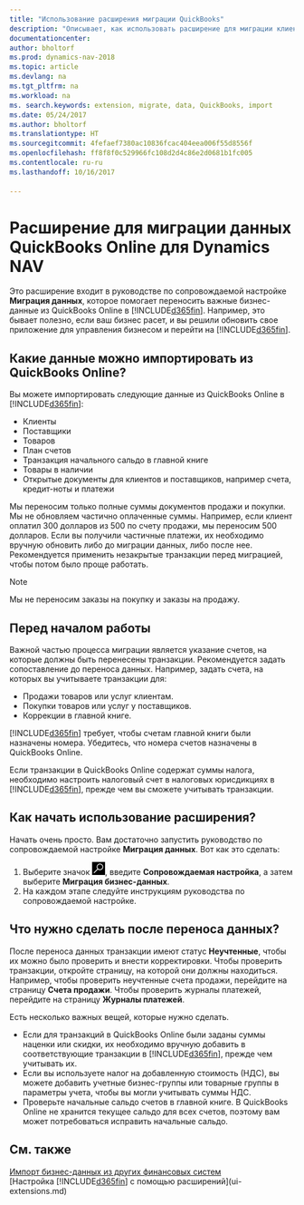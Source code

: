 ```yaml
---
title: "Использование расширения миграции QuickBooks"
description: "Описывает, как использовать расширение для миграции клиентов, поставщиков, товаров и счетов из QuickBooks Online в Dynamics NAV."
documentationcenter: 
author: bholtorf
ms.prod: dynamics-nav-2018
ms.topic: article
ms.devlang: na
ms.tgt_pltfrm: na
ms.workload: na
ms. search.keywords: extension, migrate, data, QuickBooks, import
ms.date: 05/24/2017
ms.author: bholtorf
ms.translationtype: HT
ms.sourcegitcommit: 4fefaef7380ac10836fcac404eea006f55d8556f
ms.openlocfilehash: ff8f8f0c529966fc108d2d4c86e2d0681b1fc005
ms.contentlocale: ru-ru
ms.lasthandoff: 10/16/2017

---
```


# <a name="the-quickbooks-online-data-migration-extension-for-dynamics-nav"></a>Расширение для миграции данных QuickBooks Online для Dynamics NAV
Это расширение входит в руководстве по сопровождаемой настройке **Миграция данных**, которое помогает переносить важные бизнес-данные из QuickBooks Online в [!INCLUDE[d365fin](includes/d365fin_md.md)]. Например, это бывает полезно, если ваш бизнес расет, и вы решили обновить свое приложение для управления бизнесом и перейти на [!INCLUDE[d365fin](includes/d365fin_md.md)].

## <a name="what-data-can-i-import-from-quickbooks-online"></a>Какие данные можно импортировать из QuickBooks Online?
Вы можете импортировать следующие данные из QuickBooks Online в [!INCLUDE[d365fin](includes/d365fin_md.md)]:  

* Клиенты
* Поставщики
* Товаров
* План счетов 
* Транзакция начального сальдо в главной книге
* Товары в наличии
* Открытые документы для клиентов и поставщиков, например счета, кредит-ноты и платежи

Мы переносим только полные суммы документов продажи и покупки. Мы не обновляем частично оплаченные суммы. Например, если клиент оплатил 300 долларов из 500 по счету продажи, мы переносим 500 долларов. Если вы получили частичные платежи, их необходимо вручную обновить либо до миграции данных, либо после нее. Рекомендуется применить незакрытые транзакции перед миграцией, чтобы потом было проще работать.

> [!NOTE]  
>   Мы не переносим заказы на покупку и заказы на продажу.

## <a name="before-you-start"></a>Перед началом работы
Важной частью процесса миграции является указание счетов, на которые должны быть перенесены транзакции. Рекомендуется задать сопоставление до переноса данных. Например, задать счета, на которых вы учитываете транзакции для:  
  
* Продажи товаров или услуг клиентам.
* Покупки товаров или услуг у поставщиков.  
* Коррекции в главной книге.  

[!INCLUDE[d365fin](includes/d365fin_md.md)] требует, чтобы счетам главной книги были назначены номера. Убедитесь, что номера счетов назначены в QuickBooks Online.

Если транзакции в QuickBooks Online содержат суммы налога, необходимо настроить налоговый счет в налоговых юрисдикциях в [!INCLUDE[d365fin](includes/d365fin_md.md)], прежде чем вы сможете учитывать транзакции.

## <a name="how-do-i-start-using-the-extension"></a>Как начать использование расширения?
Начать очень просто. Вам достаточно запустить руководство по сопровождаемой настройке **Миграция данных**. Вот как это сделать:

1. Выберите значок ![Поиск страницы или отчета](media/ui-search/search_small.png "Значок поиска страницы или отчета"), введите **Сопровождаемая настройка**, а затем выберите **Миграция бизнес-данных**.
2. На каждом этапе следуйте инструкциям руководства по сопровождаемой настройке.

## <a name="what-do-i-do-after-i-migrate-data"></a>Что нужно сделать после переноса данных?
После переноса данных транзакции имеют статус **Неучтенные**, чтобы их можно было проверить и внести корректировки. Чтобы проверить транзакции, откройте страницу, на которой они должны находиться. Например, чтобы проверить неучтенные счета продажи, перейдите на страницу **Счета продажи**. Чтобы проверить журналы платежей, перейдите на страницу **Журналы платежей**.   

Есть несколько важных вещей, которые нужно сделать.

* Если для транзакций в QuickBooks Online были заданы суммы наценки или скидки, их необходимо вручную добавить в соответствующие транзакции в [!INCLUDE[d365fin](includes/d365fin_md.md)], прежде чем учитывать их.
* Если вы используете налог на добавленную стоимость (НДС), вы можете добавить учетные бизнес-группы или товарные группы в параметры учета, чтобы вы могли учитывать суммы НДС.
* Проверьте начальные сальдо счетов в главной книге. В QuickBooks Online не хранится текущее сальдо для всех счетов, поэтому вам может потребоваться исправить начальные сальдо.

## <a name="see-also"></a>См. также
[Импорт бизнес-данных из других финансовых систем](upload-data.md)  
[Настройка [!INCLUDE[d365fin](includes/d365fin_md.md)] с помощью расширений](ui-extensions.md)  


